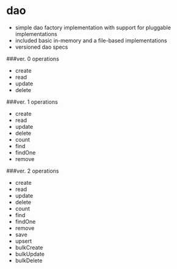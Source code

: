 # dao

* simple dao factory implementation with support for pluggable implementations
* included basic in-memory and a file-based implementations
* versioned dao specs

###ver. 0 operations
* create
* read
* update
* delete

###ver. 1 operations
* create
* read
* update
* delete
* count
* find
* findOne
* remove

###ver. 2 operations
* create
* read
* update
* delete
* count
* find
* findOne
* remove
* save
* upsert
* bulkCreate
* bulkUpdate
* bulkDelete
